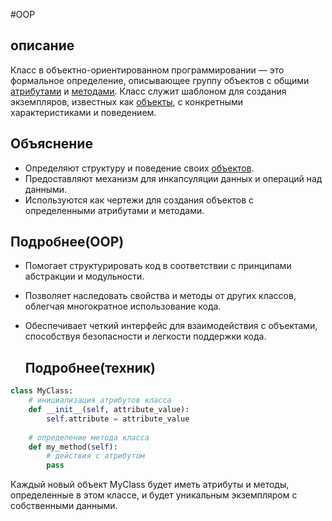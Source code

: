#OOP
## описание
Класс в объектно-ориентированном программировании — это формальное определение, описывающее группу объектов с общими [атрибутами](Атрибут.md) и [методами](методы.md). Класс служит шаблоном для создания экземпляров, известных как [объекты](Объекты.md), с конкретными характеристиками и поведением.
## Объяснение

- Определяют структуру и поведение своих [объектов](Объекты.md).
- Предоставляют механизм для инкапсуляции данных и операций над данными.
- Используются как чертежи для создания объектов с определенными атрибутами и методами.
## Подробнее(OOP)

- Помогает структурировать код в соответствии с принципами абстракции и модульности.
- Позволяет наследовать свойства и методы от других классов, облегчая многократное использование кода.
- Обеспечивает четкий интерфейс для взаимодействия с объектами, способствуя безопасности и легкости поддержки кода.
  
  ## Подробнее(техник)
```python
class MyClass:
    # инициализация атрибутов класса
    def __init__(self, attribute_value):
        self.attribute = attribute_value
        
    # определение метода класса
    def my_method(self):
        # действия с атрибутом
        pass
```

Каждый новый объект MyClass будет иметь атрибуты и методы, определенные в этом классе, и будет уникальным экземпляром с собственными данными.
